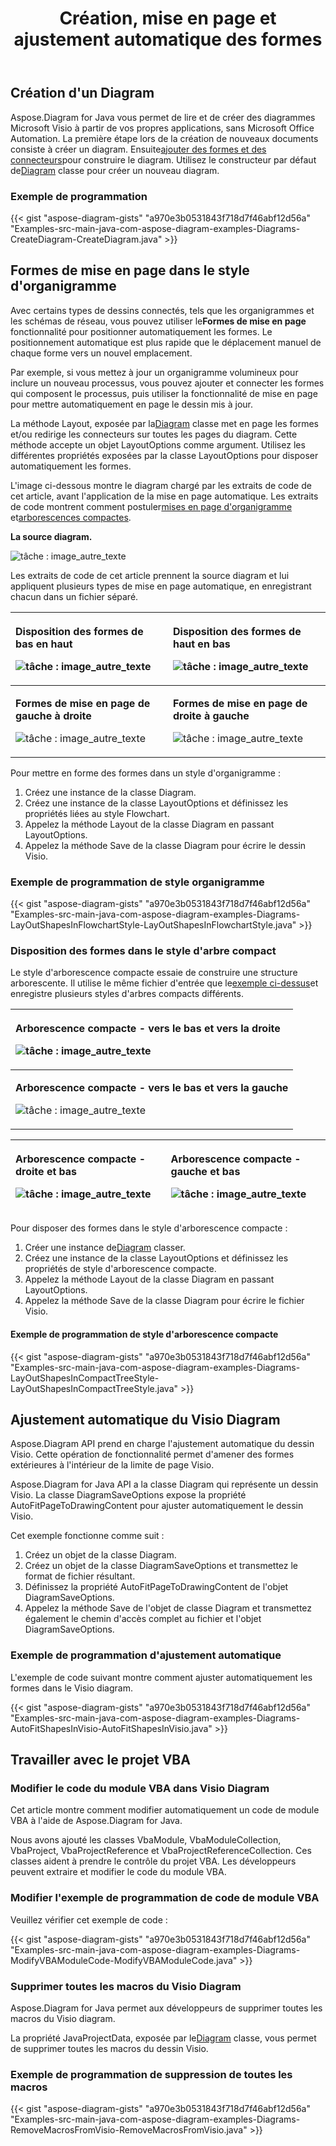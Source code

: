 ﻿---
title: Création, mise en page et ajustement automatique des formes
type: docs
weight: 10
url: /fr/java/create-layout-and-auto-fit-shapes/
---
## **Création d'un Diagram**
 Aspose.Diagram for Java vous permet de lire et de créer des diagrammes Microsoft Visio à partir de vos propres applications, sans Microsoft Office Automation. La première étape lors de la création de nouveaux documents consiste à créer un diagram. Ensuite[ajouter des formes et des connecteurs](/diagram/fr/java/add-and-connect-visio-shapes/)pour construire le diagram. Utilisez le constructeur par défaut de[Diagram](https://reference.aspose.com/diagram/java/com.aspose.diagram/diagram) classe pour créer un nouveau diagram.
### **Exemple de programmation**
{{< gist "aspose-diagram-gists" "a970e3b0531843f718d7f46abf12d56a" "Examples-src-main-java-com-aspose-diagram-examples-Diagrams-CreateDiagram-CreateDiagram.java" >}}
## **Formes de mise en page dans le style d'organigramme**
 Avec certains types de dessins connectés, tels que les organigrammes et les schémas de réseau, vous pouvez utiliser le**Formes de mise en page** fonctionnalité pour positionner automatiquement les formes. Le positionnement automatique est plus rapide que le déplacement manuel de chaque forme vers un nouvel emplacement.

Par exemple, si vous mettez à jour un organigramme volumineux pour inclure un nouveau processus, vous pouvez ajouter et connecter les formes qui composent le processus, puis utiliser la fonctionnalité de mise en page pour mettre automatiquement en page le dessin mis à jour.

 La méthode Layout, exposée par la[Diagram](https://reference.aspose.com/diagram/java/com.aspose.diagram/diagram) classe met en page les formes et/ou redirige les connecteurs sur toutes les pages du diagram. Cette méthode accepte un objet LayoutOptions comme argument. Utilisez les différentes propriétés exposées par la classe LayoutOptions pour disposer automatiquement les formes.

L'image ci-dessous montre le diagram chargé par les extraits de code de cet article, avant l'application de la mise en page automatique. Les extraits de code montrent comment postuler[mises en page d'organigramme](/diagram/fr/java/create-2c-layout-and-auto-fit-shapes/) et[arborescences compactes](/diagram/fr/java/create-2c-layout-and-auto-fit-shapes/).

**La source diagram.** 

![tâche : image_autre_texte](create-layout-and-auto-fit-shapes_1.png)

Les extraits de code de cet article prennent la source diagram et lui appliquent plusieurs types de mise en page automatique, en enregistrant chacun dans un fichier séparé.

|<p>**Disposition des formes de bas en haut** </p><p>![tâche : image_autre_texte](create-layout-and-auto-fit-shapes_2.png)</p>|<p>**Disposition des formes de haut en bas** </p><p>![tâche : image_autre_texte](create-layout-and-auto-fit-shapes_3.png)</p>|
|:- |:- |
|<p>**Formes de mise en page de gauche à droite** </p><p>![tâche : image_autre_texte](create-layout-and-auto-fit-shapes_4.png)</p>|<p>**Formes de mise en page de droite à gauche** </p><p>![tâche : image_autre_texte](create-layout-and-auto-fit-shapes_5.png)</p>|
Pour mettre en forme des formes dans un style d'organigramme :

1. Créez une instance de la classe Diagram.
1. Créez une instance de la classe LayoutOptions et définissez les propriétés liées au style Flowchart.
1. Appelez la méthode Layout de la classe Diagram en passant LayoutOptions.
1. Appelez la méthode Save de la classe Diagram pour écrire le dessin Visio.
### **Exemple de programmation de style organigramme**
{{< gist "aspose-diagram-gists" "a970e3b0531843f718d7f46abf12d56a" "Examples-src-main-java-com-aspose-diagram-examples-Diagrams-LayOutShapesInFlowchartStyle-LayOutShapesInFlowchartStyle.java" >}}
### **Disposition des formes dans le style d'arbre compact**
 Le style d'arborescence compacte essaie de construire une structure arborescente. Il utilise le même fichier d'entrée que le[exemple ci-dessus](/diagram/fr/java/create-2c-layout-and-auto-fit-shapes/)et enregistre plusieurs styles d'arbres compacts différents.

|<p>**Arborescence compacte - vers le bas et vers la droite** </p><p>![tâche : image_autre_texte](create-layout-and-auto-fit-shapes_6.png)</p>|
|:- |
|<p>**Arborescence compacte - vers le bas et vers la gauche** </p><p>![tâche : image_autre_texte](create-layout-and-auto-fit-shapes_7.png)</p>|


|<p>**Arborescence compacte - droite et bas** </p><p>![tâche : image_autre_texte](create-layout-and-auto-fit-shapes_8.png)</p>|<p>**Arborescence compacte - gauche et bas** </p><p>![tâche : image_autre_texte](create-layout-and-auto-fit-shapes_9.png)</p>|
|:- |:- |
Pour disposer des formes dans le style d'arborescence compacte :

1.  Créer une instance de[Diagram](https://reference.aspose.com/diagram/java/com.aspose.diagram/diagram) classer.
1. Créez une instance de la classe LayoutOptions et définissez les propriétés de style d'arborescence compacte.
1. Appelez la méthode Layout de la classe Diagram en passant LayoutOptions.
1. Appelez la méthode Save de la classe Diagram pour écrire le fichier Visio.
#### **Exemple de programmation de style d'arborescence compacte**
{{< gist "aspose-diagram-gists" "a970e3b0531843f718d7f46abf12d56a" "Examples-src-main-java-com-aspose-diagram-examples-Diagrams-LayOutShapesInCompactTreeStyle-LayOutShapesInCompactTreeStyle.java" >}}
## **Ajustement automatique du Visio Diagram**
Aspose.Diagram API prend en charge l'ajustement automatique du dessin Visio. Cette opération de fonctionnalité permet d'amener des formes extérieures à l'intérieur de la limite de page Visio.

Aspose.Diagram for Java API a la classe Diagram qui représente un dessin Visio. La classe DiagramSaveOptions expose la propriété AutoFitPageToDrawingContent pour ajuster automatiquement le dessin Visio.

Cet exemple fonctionne comme suit :

1. Créez un objet de la classe Diagram.
1. Créez un objet de la classe DiagramSaveOptions et transmettez le format de fichier résultant.
1. Définissez la propriété AutoFitPageToDrawingContent de l'objet DiagramSaveOptions.
1. Appelez la méthode Save de l'objet de classe Diagram et transmettez également le chemin d'accès complet au fichier et l'objet DiagramSaveOptions.
### **Exemple de programmation d'ajustement automatique**
L'exemple de code suivant montre comment ajuster automatiquement les formes dans le Visio diagram.

{{< gist "aspose-diagram-gists" "a970e3b0531843f718d7f46abf12d56a" "Examples-src-main-java-com-aspose-diagram-examples-Diagrams-AutoFitShapesInVisio-AutoFitShapesInVisio.java" >}}
## **Travailler avec le projet VBA**
### **Modifier le code du module VBA dans Visio Diagram**
Cet article montre comment modifier automatiquement un code de module VBA à l'aide de Aspose.Diagram for Java.

Nous avons ajouté les classes VbaModule, VbaModuleCollection, VbaProject, VbaProjectReference et VbaProjectReferenceCollection. Ces classes aident à prendre le contrôle du projet VBA. Les développeurs peuvent extraire et modifier le code du module VBA.
### **Modifier l'exemple de programmation de code de module VBA**
Veuillez vérifier cet exemple de code :

{{< gist "aspose-diagram-gists" "a970e3b0531843f718d7f46abf12d56a" "Examples-src-main-java-com-aspose-diagram-examples-Diagrams-ModifyVBAModuleCode-ModifyVBAModuleCode.java" >}}
### **Supprimer toutes les macros du Visio Diagram**
Aspose.Diagram for Java permet aux développeurs de supprimer toutes les macros du Visio diagram.

La propriété JavaProjectData, exposée par le[Diagram](https://reference.aspose.com/diagram/java/com.aspose.diagram/diagram) classe, vous permet de supprimer toutes les macros du dessin Visio.
### **Exemple de programmation de suppression de toutes les macros**
{{< gist "aspose-diagram-gists" "a970e3b0531843f718d7f46abf12d56a" "Examples-src-main-java-com-aspose-diagram-examples-Diagrams-RemoveMacrosFromVisio-RemoveMacrosFromVisio.java" >}}
